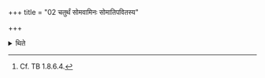 +++
title = "02 चतुर्थं सोमवामिनः सोमातिपवितस्य"

+++

<details><summary>थिते</summary>

2. A fourth one (viz. a he-goat for Br̥haspati) in the case of (a sacrificer) who has vomitted Soma or who has purged Soma.[^1]  

[^1]: Cf. TB 1.8.6.4.  
</details>
